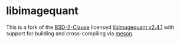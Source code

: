 # libimagequant

This is a fork of the [BSD-2-Clause](COPYRIGHT) licensed
[libimagequant v2.4.1](https://github.com/ImageOptim/libimagequant/releases/tag/2.4.1)
with support for building and cross-compiling via [meson](https://mesonbuild.com/).
